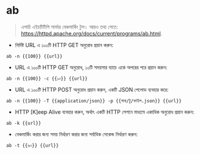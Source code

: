 # ab

> এপাচি এইচটিটিপি সার্ভার বেঞ্চমার্কিং টুল।
> আরও তথ্য পেতে: <https://httpd.apache.org/docs/current/programs/ab.html>.

- নির্দিষ্ট URL এ ১০০টি HTTP GET অনুরোধ প্রয়ান করুন:

`ab -n {{100}} {{url}}`

- URL এ ১০০টি HTTP GET অনুরোধ, ১০টি সময়সার ব্যাচে একে অপরের পরে প্রয়ান করুন:

`ab -n {{100}} -c {{১০}} {{url}}`

- URL এ ১০০টি HTTP POST অনুরোধ প্রয়ান করুন, একটি JSON পেলোড ব্যবহার করে:

`ab -n {{100}} -T {{application/json}} -p {{পাথ/টু/ফাইল.json}} {{url}}`

- HTTP [K]eep Alive ব্যবহার করুন, অর্থাৎ একটি HTTP সেশনে মাধ্যমে একাধিক অনুরোধ প্রয়ান করুন:

`ab -k {{url}}`

- বেঞ্চমার্কিং করার জন্য সময় নির্ধারণ করার জন্য সর্বাধিক সেকেন্ড নির্ধারণ করুন:

`ab -t {{৬০}} {{url}}`
